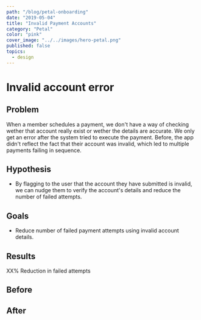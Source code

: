 ```yaml
---
path: "/blog/petal-onboarding"
date: "2019-05-04"
title: "Invalid Payment Accounts"
category: "Petal"
color: "pink"
cover_image: "../../images/hero-petal.png"
published: false
topics:
  - design
---
```


# Invalid account error

## Problem

When a member schedules a payment, we don't have a way of checking wether that account really exist or wether the details are accurate. We only get an error after the system tried to execute the payment. Before, the app didn't reflect the fact that their account was invalid, which led to multiple payments failing in sequence.

## Hypothesis

- By flagging to the user that the account they have submitted is invalid, we can nudge them to verify the account's details and reduce the number of failed attempts.

## Goals

- Reduce number of failed payment attempts using invalid account details.

## Results

XX% Reduction in failed attempts

## Before

## After
